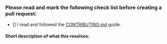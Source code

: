 ### Please read and mark the following check list before creating a pull request:

 - [] I read and followed the [CONTRIBUTING.md](https://github.com/akveo/AssociationManager/blob/master/CONTRIBUTING.md) guide.

 #### Short description of what this resolves: